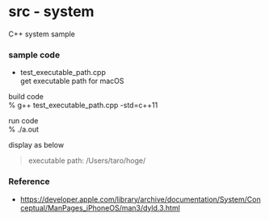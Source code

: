 src - system
===============

C++ system sample <br/>

### sample code
- test_executable_path.cpp <br/>
get executable path for macOS <br/>


build code <br/>
% g++ test_executable_path.cpp -std=c++11  <br/>

run code <br/>
% ./a.out <br/>

display as below <br/>
> executable path: /Users/taro/hoge/ 


### Reference
- https://developer.apple.com/library/archive/documentation/System/Conceptual/ManPages_iPhoneOS/man3/dyld.3.html

